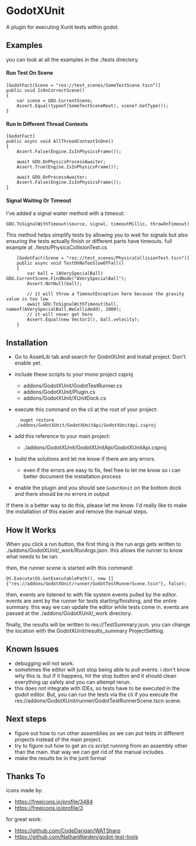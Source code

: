 # GodotXUnit

A plugin for executing Xunit tests within godot.

## Examples

you can look at all the examples in the ./tests directory.

#### Run Test On Scene

    [GodotFact(Scene = "res://test_scenes/SomeTestScene.tscn")]
    public void IsOnCorrectScene()
    {
        var scene = GDU.CurrentScene;
        Assert.Equal(typeof(SomeTestSceneRoot), scene?.GetType());
    }
 
#### Run In Different Thread Contexts

    [GodotFact]
    public async void AllThreadContextInOne()
    {
        Assert.False(Engine.IsInPhysicsFrame());

        await GDU.OnPhysicsProcessAwaiter;
        Assert.True(Engine.IsInPhysicsFrame());

        await GDU.OnProcessAwaiter;
        Assert.False(Engine.IsInPhysicsFrame());
    }
    
#### Signal Waiting Or Timeout

I've added a signal waiter method with a timeout:

    GDU.ToSignalWithTimeout(source, signal, timeoutMillis, throwOnTimeout)
    
This method helps simplify tests by allowing you to wait for signals
but also ensuring the tests actually finish or different parts have
timeouts. full example at ./tests/PhysicsCollisionTest.cs

        [GodotFact(Scene = "res://test_scenes/PhysicsCollisionTest.tscn")]
        public async void TestOhNoTooSlowOfFall()
        {
            var ball = (AVerySpecialBall) GDU.CurrentScene.FindNode("AVerySpecialBall");
            Assert.NotNull(ball);

            // it will throw a TimeoutException here because the gravity value is too low
            await GDU.ToSignalWithTimeout(ball, nameof(AVerySpecialBall.WeCollidedd), 2000);
            // it will never get here
            Assert.Equal(new Vector2(), ball.velocity);
        }

## Installation

* Go to AssetLib tab and search for GodotXUnit and Install project. Don't enable yet.
* include these scripts to your mono project csproj
    * addons/GodotXUnit/GodotTestRunner.cs
    * addons/GodotXUnit/Plugin.cs
    * addons/GodotXUnit/XUnitDock.cs
* execute this command on the cli at the root of your project:

        nuget restore ./addons/GodotXUnit/GodotXUnitApi/GodotXUnitApi.csproj

* add this reference to your main project:
    * ./addons/GodotXUnit/GodotXUnitApi/GodotXUnitApi.csproj
* build the solutions and let me know if there are any errors.
    * even if the errors are easy to fix, feel free to let me know so i can better
      document the installation process
* enable the plugin and you should see `GodotXUnit` on the bottom dock
  and there should be no errors in output


If there is a better way to do this, please let me know. I'd really like
to make the installation of this easier and remove the manual steps.

## How It Works

When you click a run button, the first thing is the run args gets written
to ./addons/GodotXUnit/_work/RunArgs.json. this allows the runner to
know what needs to be ran. 

then, the runner scene is started with this command: 

`OS.Execute(OS.GetExecutablePath(), new [] {"res://addons/GodotXUnit/runner/GodotTestRunnerScene.tscn"}, false);`

then, events are listened to with file system events pulled by the editor. events
are sent by the runner for tests starting/finishing, and the entire summary.
this way we can update the editor while tests come in. events are passed
at the ./addons/GodotXUnit/_work directory.

finally, the results will be written to res://TestSummary.json. you can change
the location with the GodotXUnit/results_summary ProjectSetting.

## Known Issues

* debugging will not work.
* sometimes the editor will just stop being able to pull events. i don't know
  why this is. but if it happens, hit the stop button and it should clean everything
  up safely and you can attempt rerun.
* this does not integrate with IDEs, so tests have to be executed in the godot editor.
  But, you can run the tests via the cli if you execute the 
  res://addons/GodotXUnit/runner/GodotTestRunnerScene.tscn scene.

## Next steps

* figure out how to run other assemblies so we can put tests in different projects
  instead of the main project.
* try to figure out how to get an cs script running from an assembly other 
  than the main. that way we can get rid of the manual includes.
* make the results be in the junit format

## Thanks To

icons made by:
- https://freeicons.io/profile/3484
- https://freeicons.io/profile/3

for great work:
* https://github.com/CodeDarigan/WATSharp
* https://github.com/NathanWarden/godot-test-tools
